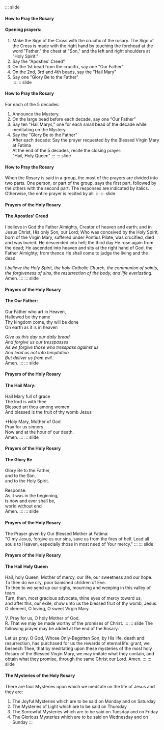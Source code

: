 ::: slide
#### How to Pray the Rosary
#### Opening prayers:  
1. Make the Sign of the Cross with the crucifix of the rosary.  The Sign of the Cross is made with the right hand by touching the forehead at the word "Father," the chest at "Son," and the left and right shoulders at "Holy Spirit."
2. Say the "Apostles' Creed"  
3. On the 1st bead from the crucifix, say one "Our Father"  
4. On the 2nd, 3rd and 4th beads, say the "Hail Mary"  
5. Say one "Glory Be to the Father"  
:::
::: slide
#### How to Pray the Rosary
For each of the 5 decades:
1. Announce the Mystery.
2. On the large bead before each decade, say one "Our Father"
3. Say ten "Hail Marys," one for each small bead of the decade while meditating on the Mystery.
4. Say the "Glory Be to the Father"  
After each decade:
Say the prayer requested by the Blessed Virgin Mary at Fatima  
At the end of the 5 decades, recite the closing prayer:  
"Hail, Holy Queen"
:::
::: slide
#### How to Pray the Rosary  

When the Rosary is said in a group, the most of the prayers are divided into two parts.
One person, or part of the group, says the first part, followed by the others with the second part. The responses are indicated by italics. Otherwise, the entire prayer is recited by all. 
:::
::: slide
#### Prayers of the Holy Rosary
#### The Apostles' Creed

I believe in God the Father Almighty, Creator of heaven and earth; and in Jesus Christ, His only Son, our Lord; Who was conceived by the Holy Spirit, born of the Virgin Mary, suffered under Pontius Pilate, was crucified, died and was buried. He descended into hell; the third day He rose again from the dead; He ascended into heaven and sits at the right hand of God, the Father Almighty; from thence He shall come to judge the living and the dead.  

*I believe the Holy Spirit, the holy Catholic Church, the communion of saints, the forgiveness of sins, the resurrection of the body, and life everlasting.* 
Amen.
:::
::: slide
#### Prayers of the Holy Rosary  
#### The Our Father:  

Our Father who art in Heaven,  
Hallowed be thy name  
Thy kingdom come, thy will be done  
On earth as it is in heaven

*Give us this day our daily bread  
And forgive us our tresspasses  
As we forgive those who tresspass against us  
And lead us not into temptation  
But deliver us from evil.*  
Amen.
:::
::: slide
#### Prayers of the Holy Rosary  
#### The Hail Mary:  

Hail Mary full of grace  
The lord is with thee  
Blessed art thou among women  
And blessed is the fruit of thy womb Jesus

*Holy Mary, Mother of God  
Pray for us sinners  
Now and at the hour of our death.  
Amen.
:::
::: slide
#### Prayers of the Holy Rosary  
#### The Glory Be

Glory Be to the Father,  
and to the Son,  
and to the Holy Spirit. 

Response:  
As it was in the beginning,  
is now and ever shall be,  
world without end  
Amen.
:::
::: slide
#### Prayers of the Holy Rosary
The Prayer given by Our Blessed Mother at Fatima:  
"O my Jesus, forgive us our sins, save us from the fires of hell. Lead all souls to Heaven, especially those in most need of Your mercy."
:::
::: slide
#### Prayers of the Holy Rosary
#### The Hail Holy Queen

Hail, holy Queen, Mother of mercy, our life, our sweetness and our hope.  
To thee do we cry, poor banished children of Eve.  
To thee to we send up our sighs, mourning and weeping in this valley of tears.  
Turn, then, most gracious advocate, thine eyes of mercy toward us,  
and after this, our exile, show unto us the blessed fruit of thy womb, Jesus.  
O clement, O loving, O sweet Virgin Mary.

V. Pray for us, O holy Mother of God.  
R. That we may be made worthy of the promises of Christ.
:::
::: slide
The following prayer may be added at the end of the Rosary:  

Let us pray. O God, Whose Only-Begotten Son, by His life, death and resurrection, has purchased for us the rewards of eternal life: grant, we beseech Thee, that by meditating upon these mysteries of the most holy Rosary of the Blessed Virgin Mary, we may imitate what they contain, and obtain what they promise, through the same Christ our Lord. Amen.
:::
::: slide
#### The Mysteries of the Holy Rosary
There are four Mysteries upon which we meditate on the life of Jesus and they are:
1. The Joyful Mysteries which are to be said on Monday and on Saturday  
2. The Mysteries of Light which are to be said on Thursday  
3. The Sorrowful Mysteries which are to be said on Tuesday and on Friday  
4. The Glorious Mysteries which are to be said on Wednesday and on Sunday
:::